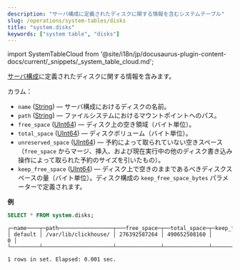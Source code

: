 ```yaml
---
description: "サーバ構成に定義されたディスクに関する情報を含むシステムテーブル"
slug: /operations/system-tables/disks
title: "system.disks"
keywords: ["system table", "disks"]
---
```

import SystemTableCloud from '@site/i18n/jp/docusaurus-plugin-content-docs/current/_snippets/_system_table_cloud.md';

<SystemTableCloud/>

[サーバ構成](../../engines/table-engines/mergetree-family/mergetree.md#table_engine-mergetree-multiple-volumes_configure)に定義されたディスクに関する情報を含みます。

カラム：

- `name` ([String](../../sql-reference/data-types/string.md)) — サーバ構成におけるディスクの名前。
- `path` ([String](../../sql-reference/data-types/string.md)) — ファイルシステムにおけるマウントポイントへのパス。
- `free_space` ([UInt64](../../sql-reference/data-types/int-uint.md)) — ディスク上の空き領域（バイト単位）。
- `total_space` ([UInt64](../../sql-reference/data-types/int-uint.md)) — ディスクボリューム（バイト単位）。
- `unreserved_space` ([UInt64](../../sql-reference/data-types/int-uint.md)) — 予約によって取られていない空きスペース（`free_space` からマージ、挿入、および現在実行中の他のディスク書き込み操作によって取られた予約のサイズを引いたもの）。
- `keep_free_space` ([UInt64](../../sql-reference/data-types/int-uint.md)) — ディスク上で空きのままであるべきディスクスペースの量（バイト単位）。ディスク構成の `keep_free_space_bytes` パラメーターで定義されます。

**例**

```sql
SELECT * FROM system.disks;
```

```response
┌─name────┬─path─────────────────┬───free_space─┬──total_space─┬─keep_free_space─┐
│ default │ /var/lib/clickhouse/ │ 276392587264 │ 490652508160 │               0 │
└─────────┴──────────────────────┴──────────────┴──────────────┴─────────────────┘

1 rows in set. Elapsed: 0.001 sec.
```
